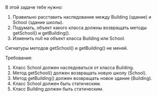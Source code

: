 
В этой задаче тебе нужно:
1. Правильно расставить наследование между Building (здание) и School (здание школы).
2. Подумать, объект какого класса должны возвращать методы getSchool() и getBuilding().
3. Изменить null на объект класса Building или School.

Сигнатуры методов getSchool() и getBuilding() не меняй.


Требования:
1.	Класс School должен наследоваться от класса Building.
2.	Метод getSchool() должен возвращать новую школу (School).
3.	Метод getBuilding() должен возвращать новое здание (Building).
4.	Класс School должен быть статическим.
5.	Класс Building должен быть статическим.


